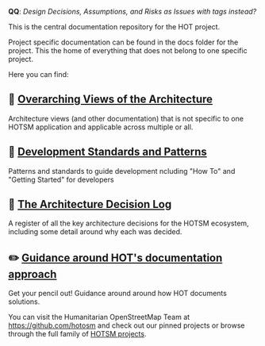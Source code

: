 **QQ**: *Design Decisions, Assumptions, and Risks as Issues with tags instead?*

This is the central documentation repository for the HOT project.

Project specific documentation can be found in the docs folder for the project. This the home of everything that does not belong to one specific project.

Here you can find:

## :star2: [Overarching Views of the Architecture](overarching-architecture)
Architecture views (and other documentation) that is not specific to one HOTSM application and applicable across multiple or all.

## :seedling: [Development Standards and Patterns](standards) 
Patterns and standards to guide development ncluding "How To" and "Getting Started" for developers

## :notebook_with_decorative_cover: [The Architecture Decision Log](decisions)
A register of all the key architecture decisions for the HOTSM ecosystem, including some detail around why each was decided.

## :pencil2: [Guidance around HOT's documentation approach](/wiki/home.md)
Get your pencil out! Guidance around around how HOT documents solutions.

You can visit the Humanitarian OpenStreetMap Team at https://github.com/hotosm and check out our pinned projects or browse through the full family of [HOTSM projects](https://github.com/orgs/hotosm/repositories).
